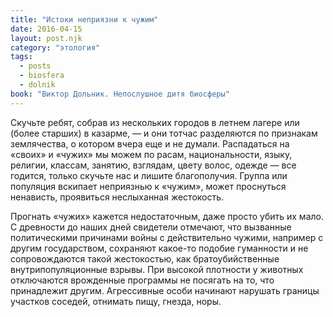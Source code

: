 ```yaml
---
title: "Истоки неприязни к чужим"
date: 2016-04-15
layout: post.njk
category: "этология"
tags:
  - posts
  - biosfera
  - dolnik
book: "Виктор Дольник. Непослушное дитя биосферы"
---
```


Скучьте ребят, собрав из нескольких городов в летнем лагере или (более старших) в казарме, — и они тотчас разделяются по признакам землячества, о котором вчера еще и не думали. Распадаться на «своих» и «чужих» мы можем по расам, национальности, языку, религии, классам, занятию, взглядам, цвету волос, одежде — все годится, только скучьте нас и лишите благополучия. Группа или популяция вскипает неприязнью к «чужим», может проснуться ненависть, проявиться неслыханная жестокость.

Прогнать «чужих» кажется недостаточным, даже просто убить их мало. С древности до наших дней свидетели отмечают, что вызванные политическими причинами войны с действительно чужими, например с другим государством, сохраняют какое-то подобие гуманности и не сопровождаются такой жестокостью, как братоубийственные внутрипопуляционные взрывы. При высокой плотности у животных отключаются врожденные программы не посягать на то, что принадлежит другим. Агрессивные особи начинают нарушать границы участков соседей, отнимать пищу, гнезда, норы.
